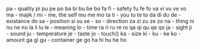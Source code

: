 


pa  - quality
pi
pu
pe
po
ba
bi
bu
be
bo
fa
fi  - safety
fu
fe
fo
va
vi
vu
ve
vo
ma  - majik / 
mi  - me, the self
mu
me
mo
ta
ti  - you
tu
te
to
da
di
du
de  - existance
do
sa  - position
si
su
se  - 
so  - direction
za
zi
zu
ze
zo
na  - thing
ni
nu
ne
no
la
li
lu
le  - meaning
lo  - time
ra
ri
ru
re
ro
qa
qi
qu
qe
qo
ja  - sight
ji  - sound
ju  - temperature
je  - taste
jo  - touch()
ka  - size
ki  - 
ku  - 
ke
ko  - amount
ga
gi
gu  - container
ge
go
ha
hi
hu
he
ho
